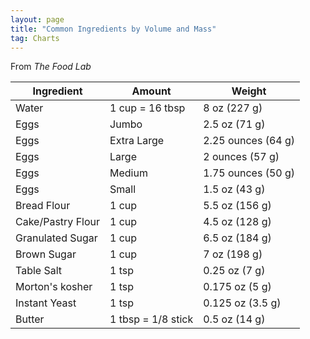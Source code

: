 ```yaml
---
layout: page
title: "Common Ingredients by Volume and Mass"
tag: Charts
---
```


From _The Food Lab_

| Ingredient | Amount | Weight |
| --- | --- | --- |
| Water | 1 cup = 16 tbsp | 8 oz (227 g) |
| Eggs | Jumbo | 2.5 oz (71 g) |
| Eggs | Extra Large | 2.25 ounces (64 g) |
| Eggs | Large | 2 ounces (57 g) |
| Eggs | Medium | 1.75 ounces (50 g) |
| Eggs | Small | 1.5 oz (43 g) |
| Bread Flour | 1 cup | 5.5 oz (156 g) |
| Cake/Pastry Flour | 1 cup | 4.5 oz (128 g) |
| Granulated Sugar | 1 cup | 6.5 oz (184 g) |
| Brown Sugar | 1 cup | 7 oz (198 g) |
| Table Salt | 1 tsp | 0.25 oz (7 g) |
| Morton's kosher | 1 tsp | 0.175 oz (5 g) |
| Instant Yeast | 1 tsp | 0.125 oz (3.5 g) |
| Butter | 1 tbsp = 1/8 stick | 0.5 oz (14 g) |
